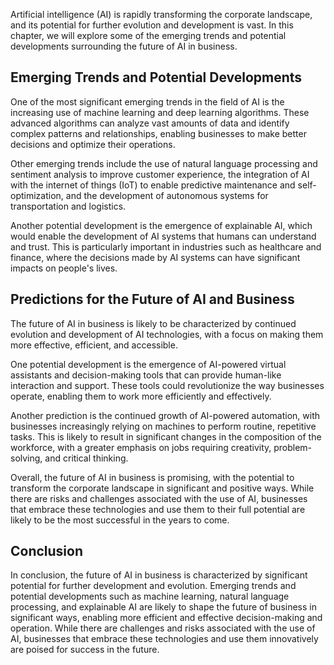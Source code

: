 
Artificial intelligence (AI) is rapidly transforming the corporate landscape, and its potential for further evolution and development is vast. In this chapter, we will explore some of the emerging trends and potential developments surrounding the future of AI in business.

Emerging Trends and Potential Developments
------------------------------------------

One of the most significant emerging trends in the field of AI is the increasing use of machine learning and deep learning algorithms. These advanced algorithms can analyze vast amounts of data and identify complex patterns and relationships, enabling businesses to make better decisions and optimize their operations.

Other emerging trends include the use of natural language processing and sentiment analysis to improve customer experience, the integration of AI with the internet of things (IoT) to enable predictive maintenance and self-optimization, and the development of autonomous systems for transportation and logistics.

Another potential development is the emergence of explainable AI, which would enable the development of AI systems that humans can understand and trust. This is particularly important in industries such as healthcare and finance, where the decisions made by AI systems can have significant impacts on people's lives.

Predictions for the Future of AI and Business
---------------------------------------------

The future of AI in business is likely to be characterized by continued evolution and development of AI technologies, with a focus on making them more effective, efficient, and accessible.

One potential development is the emergence of AI-powered virtual assistants and decision-making tools that can provide human-like interaction and support. These tools could revolutionize the way businesses operate, enabling them to work more efficiently and effectively.

Another prediction is the continued growth of AI-powered automation, with businesses increasingly relying on machines to perform routine, repetitive tasks. This is likely to result in significant changes in the composition of the workforce, with a greater emphasis on jobs requiring creativity, problem-solving, and critical thinking.

Overall, the future of AI in business is promising, with the potential to transform the corporate landscape in significant and positive ways. While there are risks and challenges associated with the use of AI, businesses that embrace these technologies and use them to their full potential are likely to be the most successful in the years to come.

Conclusion
----------

In conclusion, the future of AI in business is characterized by significant potential for further development and evolution. Emerging trends and potential developments such as machine learning, natural language processing, and explainable AI are likely to shape the future of business in significant ways, enabling more efficient and effective decision-making and operation. While there are challenges and risks associated with the use of AI, businesses that embrace these technologies and use them innovatively are poised for success in the future.
